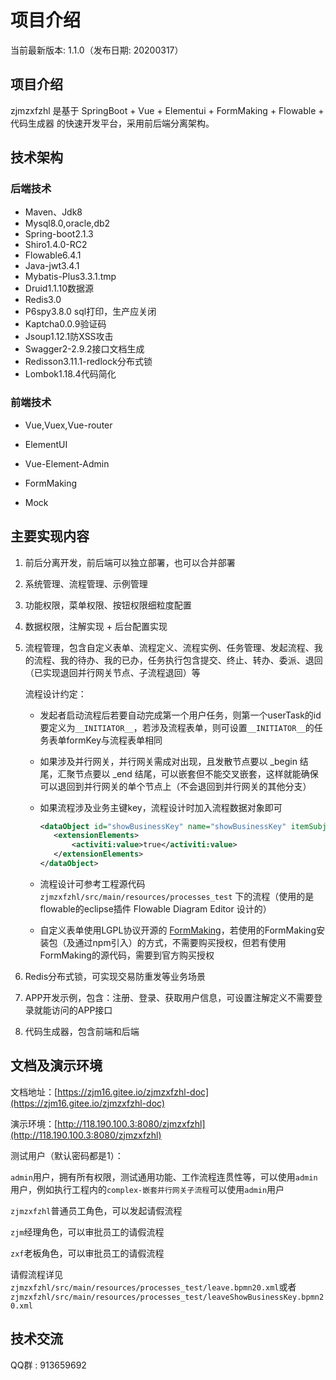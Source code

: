 # 项目介绍
当前最新版本: 1.1.0（发布日期: 20200317）
## 项目介绍
zjmzxfzhl 是基于 SpringBoot + Vue + Elementui + FormMaking + Flowable + 代码生成器 的快速开发平台，采用前后端分离架构。
## 技术架构
### 后端技术

- Maven、Jdk8
- Mysql8.0,oracle,db2
- Spring-boot2.1.3
- Shiro1.4.0-RC2 
- Flowable6.4.1
- Java-jwt3.4.1
- Mybatis-Plus3.3.1.tmp
- Druid1.1.10数据源
- Redis3.0
- P6spy3.8.0 sql打印，生产应关闭
- Kaptcha0.0.9验证码
- Jsoup1.12.1防XSS攻击
- Swagger2-2.9.2接口文档生成
- Redisson3.11.1-redlock分布式锁
- Lombok1.18.4代码简化

### 前端技术
- Vue,Vuex,Vue-router

- ElementUI

- Vue-Element-Admin

- FormMaking

- Mock

## 主要实现内容
1.  前后分离开发，前后端可以独立部署，也可以合并部署

2.  系统管理、流程管理、示例管理

3.  功能权限，菜单权限、按钮权限细粒度配置

4.  数据权限，注解实现 + 后台配置实现

5. 流程管理，包含自定义表单、流程定义、流程实例、任务管理、发起流程、我的流程、我的待办、我的已办，任务执行包含提交、终止、转办、委派、退回（已实现退回并行网关节点、子流程退回）等

   流程设计约定：

   - 发起者启动流程后若要自动完成第一个用户任务，则第一个userTask的id要定义为`__INITIATOR__`，若涉及流程表单，则可设置`__INITIATOR__`的任务表单formKey与流程表单相同

   - 如果涉及并行网关，并行网关需成对出现，且发散节点要以 _begin 结尾，汇聚节点要以 _end 结尾，可以嵌套但不能交叉嵌套，这样就能确保可以退回到并行网关的单个节点上（不会退回到并行网关的其他分支）

   - 如果流程涉及业务主键key，流程设计时加入流程数据对象即可

     ```xml
     <dataObject id="showBusinessKey" name="showBusinessKey" itemSubjectRef="xsd:boolean">
     	<extensionElements>
     		<activiti:value>true</activiti:value>
     	</extensionElements>
     </dataObject>
     ```

   - 流程设计可参考工程源代码 `zjmzxfzhl/src/main/resources/processes_test` 下的流程（使用的是flowable的eclipse插件 Flowable Diagram Editor 设计的）

   - 自定义表单使用LGPL协议开源的 [FormMaking](http://form.xiaoyaoji.cn/pricing/#/zh-CN/)，若使用的FormMaking安装包（及通过npm引入）的方式，不需要购买授权，但若有使用FormMaking的源代码，需要到官方购买授权

6. Redis分布式锁，可实现交易防重发等业务场景

7. APP开发示例，包含：注册、登录、获取用户信息，可设置注解定义不需要登录就能访问的APP接口

8. 代码生成器，包含前端和后端

## 文档及演示环境
文档地址：[https://zjm16.gitee.io/zjmzxfzhl-doc](https://zjm16.gitee.io/zjmzxfzhl-doc)

演示环境：[http://118.190.100.3:8080/zjmzxfzhl](http://118.190.100.3:8080/zjmzxfzhl)

测试用户（默认密码都是1）：

`admin`用户，拥有所有权限，测试通用功能、工作流程连贯性等，可以使用`admin`用户，例如执行工程内的`complex-嵌套并行网关子流程`可以使用`admin`用户

`zjmzxfzhl`普通员工角色，可以发起请假流程

`zjm`经理角色，可以审批员工的请假流程

`zxf`老板角色，可以审批员工的请假流程

请假流程详见`zjmzxfzhl/src/main/resources/processes_test/leave.bpmn20.xml`或者`zjmzxfzhl/src/main/resources/processes_test/leaveShowBusinessKey.bpmn20.xml`

## 技术交流
QQ群 : 913659692